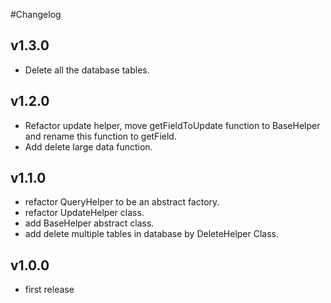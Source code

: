 #Changelog

## v1.3.0
* Delete all the database tables.

## v1.2.0
* Refactor update helper, move getFieldToUpdate function to BaseHelper and rename this function to getField.
* Add delete large data function.

## v1.1.0
* refactor QueryHelper to be an abstract factory.
* refactor UpdateHelper class.
* add BaseHelper abstract class.
* add delete multiple tables in database by DeleteHelper Class.

## v1.0.0
* first release



